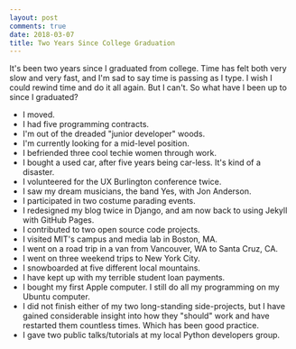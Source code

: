 ```yaml
---
layout: post
comments: true
date: 2018-03-07
title: Two Years Since College Graduation
---
```


It's been two years since I graduated from college. Time has felt both very slow and very fast, and 
I'm sad to say time is passing as I type. I wish I could rewind time and do it all again. But I can't. 
So what have I been up to since I graduated?


- I moved.
- I had five programming contracts.
- I'm out of the dreaded "junior developer" woods.
- I'm currently looking for a mid-level position.
- I befriended three cool techie women through work.
- I bought a used car, after five years being car-less. It's kind of a disaster.
- I volunteered for the UX Burlington conference twice.
- I saw my dream musicians, the band Yes, with Jon Anderson.
- I participated in two costume parading events.
- I redesigned my blog twice in Django, and am now back to using Jekyll with GitHub Pages.
- I contributed to two open source code projects.
- I visited MIT's campus and media lab in Boston, MA.
- I went on a road trip in a van from Vancouver, WA to Santa Cruz, CA.
- I went on three weekend trips to New York City.
- I snowboarded at five different local mountains.
- I have kept up with my terrible student loan payments.
- I bought my first Apple computer. I still do all my programming on my Ubuntu computer.
- I did not finish either of my two long-standing side-projects, but I have gained considerable insight into how they "should" work and have restarted them countless times. Which has been good practice.
- I gave two public talks/tutorials at my local Python developers group.
